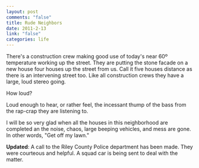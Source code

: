 ```yaml
--- 
layout: post
comments: "false"
title: Rude Neighbors
date: 2011-2-13
link: "false"
categories: life
---
```

There's a construction crew making good use of today's near 60º temperature working up the street. They are putting the stone facade on a new house four houses up the street from us. Call it five houses distance as there is an intervening street too. Like all construction crews they have a large, loud stereo going.

How loud?

Loud enough to hear, or rather feel, the incessant thump of the bass from the rap-crap they are listening to.

I will be so very glad when all the houses in this neighborhood are completed an the noise, chaos, large beeping vehicles, and mess are gone. In other words, "Get off my lawn."

<strong>Updated</strong>: A call to the Riley County Police department has been made. They were courteous and helpful. A squad car is being sent to deal with the matter.
